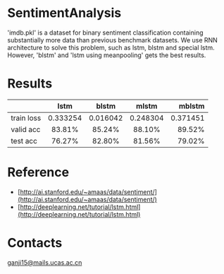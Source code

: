 # SentimentAnalysis

  'imdb.pkl' is a dataset for binary sentiment classification containing substantially more data than previous benchmark datasets. We use RNN architecture to solve this problem, such as lstm, blstm and special lstm. However, 'blstm' and 'lstm using meanpooling' gets the best results.


# Results
|           | lstm           | blstm         | mlstm      |          mblstm    |
| --------|:------------:|:------------:|:------------:|-----------:|
| train loss|0.333254 | 0.016042 |  0.248304  |  0.371451|
| valid acc |   83.81%  |  85.24% | 88.10%     |  89.52%  |
| test acc  |   76.27%  |  82.80% | 81.56%     |    79.02% |

# Reference
* [http://ai.stanford.edu/~amaas/data/sentiment/](http://ai.stanford.edu/~amaas/data/sentiment/)
* [http://deeplearning.net/tutorial/lstm.html](http://deeplearning.net/tutorial/lstm.html)


# Contacts
ganji15@mails.ucas.ac.cn
